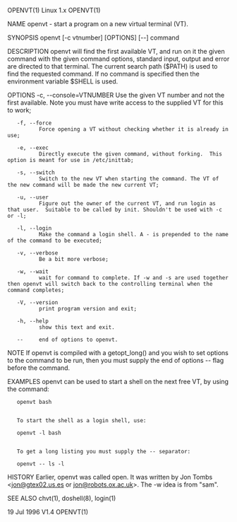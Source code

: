 OPENVT(1)                                                                                         Linux 1.x                                                                                         OPENVT(1)



NAME
       openvt - start a program on a new virtual terminal (VT).

SYNOPSIS
       openvt [-c vtnumber] [OPTIONS] [--] command

DESCRIPTION
       openvt  will  find  the  first  available  VT, and run on it the given command with the given command options, standard input, output and error are directed to that terminal. The current search path
       ($PATH) is used to find the requested command. If no command is specified then the environment variable $SHELL is used.

   OPTIONS
       -c, --console=VTNUMBER
              Use the given VT number and not the first available. Note you must have write access to the supplied VT for this to work;

       -f, --force
              Force opening a VT without checking whether it is already in use;

       -e, --exec
              Directly execute the given command, without forking.  This option is meant for use in /etc/inittab;

       -s, --switch
              Switch to the new VT when starting the command. The VT of the new command will be made the new current VT;

       -u, --user
              Figure out the owner of the current VT, and run login as that user.  Suitable to be called by init. Shouldn't be used with -c or -l;

       -l, --login
              Make the command a login shell. A - is prepended to the name of the command to be executed;

       -v, --verbose
              Be a bit more verbose;

       -w, --wait
              wait for command to complete. If -w and -s are used together then openvt will switch back to the controlling terminal when the command completes;

       -V, --version
              print program version and exit;

       -h, --help
              show this text and exit.

       --     end of options to openvt.

NOTE
       If openvt is compiled with a getopt_long() and you wish to set options to the command to be run, then you must supply the end of options -- flag before the command.

EXAMPLES
       openvt can be used to start a shell on the next free VT, by using the command:

       openvt bash


       To start the shell as a login shell, use:

       openvt -l bash


       To get a long listing you must supply the -- separator:

       openvt -- ls -l



HISTORY
       Earlier, openvt was called open.  It was written by Jon Tombs <jon@gtex02.us.es or jon@robots.ox.ac.uk>.  The -w idea is from "sam".


SEE ALSO
       chvt(1), doshell(8), login(1)



19 Jul 1996                                                                                          V1.4                                                                                           OPENVT(1)
